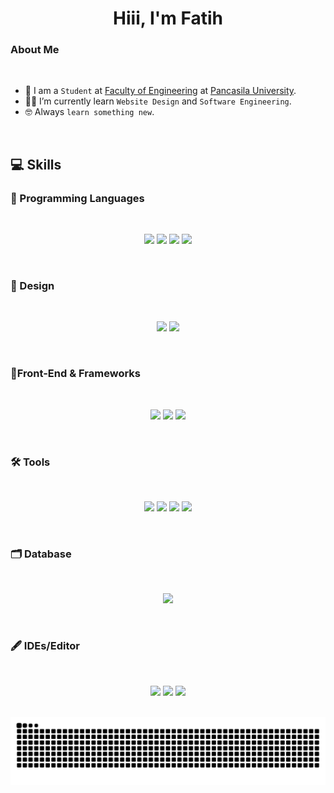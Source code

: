 <h1 align="center">Hiii, I'm Fatih</h1>

<h3 align=left> About Me </h3>
<br>

- :school: I am a `Student` at [Faculty of Engineering](https://teknik.univpancasila.ac.id/) at [Pancasila
  University](https://univpancasila.ac.id/).
- :student: I’m currently learn `Website Design` and `Software Engineering`.
- :nerd_face: Always `learn something new`.
<br>

<h2> 💻 Skills </h2>
<div display = "flex">
  <h3> 📖 Programming Languages </h3>
  <br>

  <p align=center>
  <img src="https://img.shields.io/badge/JavaScript-323330?style=for-the-badge&logo=javascript&logoColor=F7DF1E" />
  <img src="https://img.shields.io/badge/Python-FFD43B?style=for-the-badge&logo=python&logoColor=blue" />
  <img src="https://img.shields.io/badge/c++-%2300599C.svg?style=for-the-badge&logo=c%2B%2B&logoColor=white" />
  <img src="https://img.shields.io/badge/java-%23ED8B00.svg?style=for-the-badge&logo=openjdk&logoColor=white"/>
  </p>
  <br>

<h3> 🎨 Design </h3>
  <br> 
  <p align=center>
  <img src="https://img.shields.io/badge/Canva-%2300C4CC.svg?style=for-the-badge&logo=Canva&logoColor=white">
  <img src="https://img.shields.io/badge/Figma-F24E1E?style=for-the-badge&logo=figma&logoColor=white">
    
  </p>
  </br>

  <h3> 📱Front-End & Frameworks</h3>
  <br>
  <p align=center>
  <img src="https://img.shields.io/badge/HTML5-E34F26?style=for-the-badge&logo=html5&logoColor=white">
  <img src="https://img.shields.io/badge/CSS3-1572B6?style=for-the-badge&logo=css3&logoColor=white" />
  <img src="https://img.shields.io/badge/Bootstrap-563D7C?style=for-the-badge&logo=bootstrap&logoColor=white" />
  </p>
  </br>

  <h3> 🛠 Tools</h3>
  <br>
  <p align=center>
  <img src="https://img.shields.io/badge/github_copilot-8957E5?style=for-the-badge&logo=github-copilot&logoColor=white">
  <img src="https://img.shields.io/badge/google%20gemini-8E75B2?style=for-the-badge&logo=google%20gemini&logoColor=white">
  <img src="https://img.shields.io/badge/ChatGPT-74aa9c?style=for-the-badge&logo=openai&logoColor=white" />
  <img src="https://img.shields.io/badge/Google%20Drive-4285F4?style=for-the-badge&logo=googledrive&logoColor=white">
  </p>
  </br>

  <h3> 🗂 Database</h3>
  <br>
  <p align=center>
    <img src="https://img.shields.io/badge/mysql-4479A1.svg?style=for-the-badge&logo=mysql&logoColor=white">
  </p>
  </br>

  <h3> 🖋 IDEs/Editor </h3>
  <br>
  <p align=center>
    <img src="https://img.shields.io/badge/Google%20Colab-%23F9A825.svg?style=for-the-badge&logo=googlecolab&logoColor=white">
    <img src="https://img.shields.io/badge/Notepad++-90E59A.svg?style=for-the-badge&logo=notepad%2b%2b&logoColor=black">
    <img src="https://img.shields.io/badge/Visual%20Studio%20Code-0078d7.svg?style=for-the-badge&logo=visual-studio-code&logoColor=white">
  </p>
  </br>
  <img src= "https://github.com/anharsaja/anharsaja/blob/output/github-contribution-grid-snake-dark.svg">

